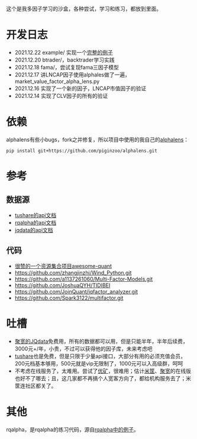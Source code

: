这个是我多因子学习的沙盒，各种尝试，学习和练习，都放到里面。

# 开发日志
- 2021.12.22 example/ 实现一个[完整的例子](example/README.md)
- 2021.12.20 btrader/，backtrader学习实践
- 2021.12.18 fama/，尝试复现fama三因子模型
- 2021.12.17 讲LNCAP因子使用alphales做了一遍，market_value_factor_alpha_lens.py
- 2021.12.16 实现了一个新的因子，LNCAP市值因子的验证
- 2021.12.14 实现了CLV因子的所有的验证

# 依赖
alphalens有些小bugs，fork之并修复，所以项目中使用的我自己的[alphalens](https://github.com/piginzoo/alphalens)：

`pip install git+https://github.com/piginzoo/alphalens.git`

# 参考

## 数据源
- [tushare的api文档](https://tushare.pro/document/2?doc_id=95)
- [rqalpha的api文档](https://rqalpha.readthedocs.io/zh_CN/latest/intro/overview.html)
- [jqdata的api文档](https://www.joinquant.com/help/api/help#name:Stock)

## 代码
- [很赞的一个资源集合项目awesome-quant](https://github.com/thuquant/awesome-quant)
- https://github.com/zhangjinzhi/Wind_Python.git
- https://github.com/a1137261060/Multi-Factor-Models.git
- https://github.com/JoshuaQYH/TIDIBEI
- https://github.com/JoinQuant/jqfactor_analyzer.git
- https://github.com/Spark3122/multifactor.git

# 吐槽
- [聚宽的JQdata](https://www.joinquant.com/data)免费用，所有的数据都可以用，但是只能半年，半年后续费，3000元+/年，小贵，不过可以获得他的因子库，未来考虑吧
- [tushare](https://tushare.pro/)也是免费，但是只限于少量api接口，大部分有用的必须充值会员，200元档基本够用，500元就是vip无限制了，1000元可以入高级群，呵呵
- 不考虑在线服务了，太难用。尝试了[优矿](https://uqer.datayes.com/labs/)，很难用；估计[米筐](ricequant.com)、[聚宽](https://www.joinquant.com/)的在线版也好不了哪去；且，这几家都不再搞个人宽客方向了，都给机构服务去了；米筐连社区都关了。

# 其他
rqalpha，是rqalpha的练习代码，源自[rqalpha中的例子](https://rqalpha.readthedocs.io/zh_CN/latest/intro/tutorial.html)。